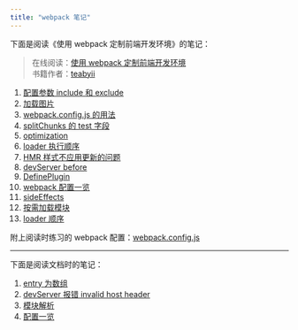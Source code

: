 ```yaml
---
title: "webpack 笔记"
---
```


下面是阅读《使用 webpack 定制前端开发环境》的笔记：

> 在线阅读：[使用 webpack 定制前端开发环境][11]  
> 书籍作者：[teabyii][12]  

1. [配置参数 include 和 exclude][1]
1. [加载图片][2]
1. [webpack.config.js 的用法][3]
1. [splitChunks 的 test 字段][4]
1. [optimization][5]
1. [loader 执行顺序][6]
1. [HMR 样式不应用更新的问题][7]
1. [devServer before][8]
1. [DefinePlugin][9]
1. [webpack 配置一览][10]
1. [sideEffects][14]
1. [按需加载模块][16]
1. [loader 顺序][15]

附上阅读时练习的 webpack 配置：[webpack.config.js][13]

***

下面是阅读文档时的笔记：

1. [entry 为数组][19]
1. [devServer 报错 invalid host header][17]
1. [模块解析][18]
1. [配置一览][20]



  [1]: http://d8480a24.wiz03.com/share/s/3oi0EA1grx7x2Lj00z1ZXVvc2auGts2XnkRb2Vz7Kw0ldDAg
  [2]: http://d8480a24.wiz03.com/share/s/3oi0EA1grx7x2Lj00z1ZXVvc2jAn-E3Wo4Vl2s4Lgl3nLo3f
  [3]: http://d8480a24.wiz03.com/share/s/3oi0EA1grx7x2Lj00z1ZXVvc1I-41F3fl4qP20RhDY1oyZC-
  [4]: http://d8480a24.wiz03.com/share/s/3oi0EA1grx7x2Lj00z1ZXVvc0pCTQJ0Uw45_20iZJK1JkLdL
  [5]: http://d8480a24.wiz03.com/share/s/3oi0EA1grx7x2Lj00z1ZXVvc3bBrWJ0EQk1Y2phq1z0SeGMI
  [6]: http://d8480a24.wiz03.com/share/s/3oi0EA1grx7x2Lj00z1ZXVvc1aXo-e0OmAZc2IVVp42JAY43
  [7]: http://d8480a24.wiz03.com/share/s/3oi0EA1grx7x2Lj00z1ZXVvc0ASqmz2-n4GC2Q3ilF2kRVeM
  [8]: http://d8480a24.wiz03.com/share/s/3oi0EA1grx7x2Lj00z1ZXVvc0pEGFH3XcQij2fCNx214S9Du
  [9]: http://d8480a24.wiz03.com/share/s/3oi0EA1grx7x2Lj00z1ZXVvc0F9b1w19fkg92dYBsx1i0ES1
  [10]: http://d8480a24.wiz03.com/share/s/3oi0EA1grx7x2Lj00z1ZXVvc3Xm0wm1Vc4dR200uQK3n92rl
  [11]: https://juejin.im/book/5a6abad5518825733c144469/section/5a6abad5518825732e2f8546
  [12]: https://juejin.im/user/57a2e06da3413100631c1fc7
  [13]: https://github.com/zhictory/zhDate/blob/master/webpack.config.js
  [14]: http://note.youdao.com/noteshare?id=7013f04c885f81cd5e838e180f84209f
  [15]: http://note.youdao.com/noteshare?id=4feb8280b0d9d957dbb5f18bb0ead671
  [16]: http://note.youdao.com/noteshare?id=ecdd2debfb38e7270ab98ab9071ad676
  [17]: http://note.youdao.com/noteshare?id=eafaeaa042523b9a58308a0fcb35e338
  [18]: http://note.youdao.com/noteshare?id=238ac9c5ed421d9151406a53d578f216
  [19]: http://note.youdao.com/noteshare?id=561e57d473ad8c38c02c02be598bdb4f
  [20]: https://webpack.js.org/configuration/#options
